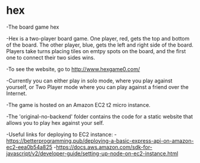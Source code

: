 # hex
-The board game hex

-Hex is a two-player board game. One player, red, gets the top and bottom of the board. The other player, blue, gets the left and right side of the board. 
Players take turns placing tiles on emtpy spots on the board, and the first one to connect their two sides wins. 

-To see the website, go to http://www.hexgame0.com/

-Currently you can either play in solo mode, where you play against yourself, or Two Player mode where you can play against a friend over the Internet.

-The game is hosted on an Amazon EC2 t2 micro instance.

-The 'original-no-backend' folder contains the code for a static website that allows you to play hex against your self. 

-Useful links for deploying to EC2 instance: 
  -https://betterprogramming.pub/deploying-a-basic-express-api-on-amazon-ec2-eea0b54a825
  -https://docs.aws.amazon.com/sdk-for-javascript/v2/developer-guide/setting-up-node-on-ec2-instance.html 
